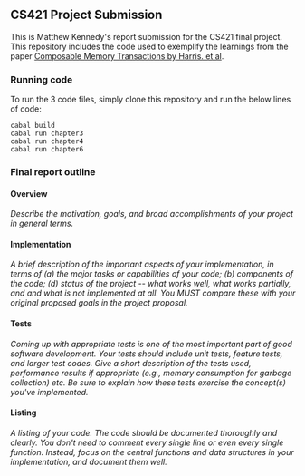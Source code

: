 ## CS421 Project Submission
This is Matthew Kennedy's report submission for the CS421 final project. This repository includes the code used to exemplify the learnings from the paper [Composable Memory Transactions by Harris. et al](https://dl.acm.org/doi/10.1145/1065944.1065952).

### Running code
To run the 3 code files, simply clone this repository and run the below lines of code:
```
cabal build
cabal run chapter3
cabal run chapter4
cabal run chapter6
```

### Final report outline
#### Overview
*Describe the motivation, goals, and broad accomplishments of your project in general terms.*


#### Implementation
*A brief description of the important aspects of your implementation, in terms of (a) the major tasks or capabilities of your code; (b) components of the code; (d) status of the project -- what works well, what works partially, and and what is not implemented at all. You MUST compare these with your original proposed goals in the project proposal.*

#### Tests
*Coming up with appropriate tests is one of the most important part of good software development. Your tests should include unit tests, feature tests, and larger test codes. Give a short description of the tests used, performance results if appropriate (e.g., memory consumption for garbage collection) etc. Be sure to explain how these tests exercise the concept(s) you've implemented.*

#### Listing
*A listing of your code. The code should be documented thoroughly and clearly. You don't need to comment every single line or even every single function. Instead, focus on the central functions and data structures in your implementation, and document them well.*